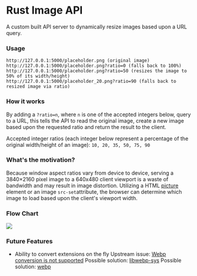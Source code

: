# Rust Image API

A custom built API server to dynamically resize images based upon a URL query.

### Usage

```
http://127.0.0.1:5000/placeholder.png (original image)
http://127.0.0.1:5000/placeholder.png?ratio=0 (falls back to 100%)
http://127.0.0.1:5000/placeholder.png?ratio=50 (resizes the image to 50% of its width/height)
http://127.0.0.1:5000/placeholder_20.png?ratio=90 (falls back to resized image via ratio)
```

### How it works

By adding a `?ratio=n`, where `n` is one of the accepted integers below, query to a URL, this tells the
API to read the original image, create a new image based upon the requested ratio and return the result
to the client.

Accepted integer ratios (each integer below represent a percentage of the original width/height of an image):
`10, 20, 35, 50, 75, 90`

### What's the motivation?

Because window aspect ratios vary from device to device, serving a 3840×2160 pixel image to a 640x480 client
viewport is a waste of bandwidth and may result in image distortion. Utilizing a HTML [picture](https://www.w3schools.com/TAGS/tag_picture.asp) element or an image
`src-set`attribute, the browser can determine which image to load based upon the client's viewport width.

### Flow Chart

<img src="https://i.imgur.com/m7j3XOU.png" />

### Future Features

- Ability to convert extensions on the fly
  Upstream issue: [Webp conversion is not supported](https://github.com/image-rs/image/issues/582)
  Possible solution: [libwebp-sys](https://docs.rs/libwebp-sys/0.4.0/libwebp_sys/)
  Possible solution: [webp](https://docs.rs/webp/0.2.0/webp)

